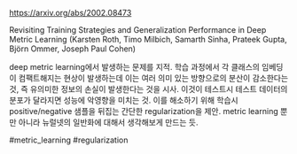https://arxiv.org/abs/2002.08473

Revisiting Training Strategies and Generalization Performance in Deep
  Metric Learning (Karsten Roth, Timo Milbich, Samarth Sinha, Prateek Gupta, Björn Ommer, Joseph Paul Cohen)

deep metric learning에서 발생하는 문제를 지적. 학습 과정에서 각 클래스의 임베딩이 컴팩트해지는 현상이 발생하는데 이는 여러 의미 있는 방향으로의 분산이 감소한다는 것, 즉 유의미한 정보의 손실이 발생한다는 것을 시사. 이것이 테스트시 테스트 데이터의 분포가 달라지면 성능에 악영향을 미치는 것. 이를 해소하기 위해 학습시 positive/negative 샘플을 뒤집는 간단한 regularization을 제안. metric learning 뿐만 아니라 뉴럴넷의 일반화에 대해서 생각해보게 만드는 듯.

#metric_learning #regularization 